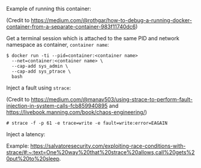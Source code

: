 Example of running this container:

(Credit to https://medium.com/@rothgar/how-to-debug-a-running-docker-container-from-a-separate-container-983f11740dc6)


Get a terminal session which is attached to the same PID and network namespace
as container, `container name`:

```
$ docker run -ti --pid=container:<container name>
  --net=container:<container name> \
  --cap-add sys_admin \
  --cap-add sys_ptrace \
  bash
```

Inject a fault using `strace`:

(Credit to https://medium.com/@manav503/using-strace-to-perform-fault-injection-in-system-calls-fcb859940895
and https://livebook.manning.com/book/chaos-engineering/)

```
# strace -f -p 61 -e trace=write -e fault=write:error=EAGAIN
```

Inject a latency:

Example: https://salvatoresecurity.com/exploiting-race-conditions-with-strace/#:~:text=One%20way%20that%20strace%20allows,call%20gets%20put%20to%20sleep.
